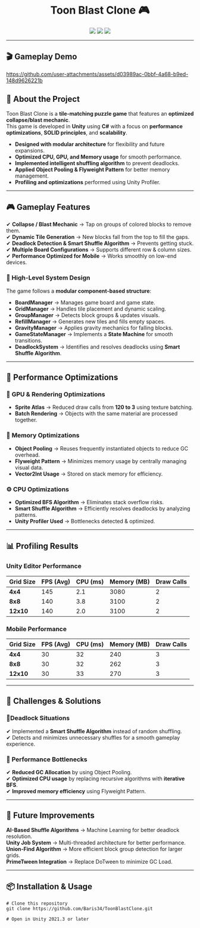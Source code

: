 <h1 align="center">Toon Blast Clone 🎮</h1>
<p align="center">
  <img src="https://img.shields.io/badge/Unity-2021.3-blue?style=for-the-badge&logo=unity&logoColor=white">
  <img src="https://img.shields.io/badge/C%23-Game%20Development-orange?style=for-the-badge&logo=csharp&logoColor=white">
  <img src="https://img.shields.io/badge/SOLID-Principles-green?style=for-the-badge">
</p>

---
## 🎬 Gameplay Demo
https://github.com/user-attachments/assets/d03989ac-0bbf-4a68-b9ed-148d9626221b

## 📌 **About the Project**
Toon Blast Clone is a **tile-matching puzzle game** that features an **optimized collapse/blast mechanic**.  
This game is developed in **Unity** using **C#** with a focus on **performance optimizations**, **SOLID principles**, and **scalability**.

- **Designed with modular architecture** for flexibility and future expansions.
-  **Optimized CPU, GPU, and Memory usage** for smooth performance.
-  **Implemented intelligent shuffling algorithm** to prevent deadlocks.
-  **Applied Object Pooling & Flyweight Pattern** for better memory management.
-  **Profiling and optimizations** performed using Unity Profiler.

---

## 🎮 **Gameplay Features**
✔ **Collapse / Blast Mechanic** → Tap on groups of colored blocks to remove them.  
✔ **Dynamic Tile Generation** → New blocks fall from the top to fill the gaps.  
✔ **Deadlock Detection & Smart Shuffle Algorithm** → Prevents getting stuck.  
✔ **Multiple Board Configurations** → Supports different row & column sizes.  
✔ **Performance Optimized for Mobile** → Works smoothly on low-end devices.  

### **🚀 High-Level System Design**
The game follows a **modular component-based structure**:

- **BoardManager** → Manages game board and game state.
- **GridManager** → Handles tile placement and dynamic scaling.
- **GroupManager** → Detects block groups & updates visuals.
- **RefillManager** → Generates new tiles and fills empty spaces.
- **GravityManager** → Applies gravity mechanics for falling blocks.
- **GameStateManager** → Implements a **State Machine** for smooth transitions.
- **DeadlockSystem** → Identifies and resolves deadlocks using **Smart Shuffle Algorithm**.

---

## 🚀 **Performance Optimizations**
### 🎨 **GPU & Rendering Optimizations**
-  **Sprite Atlas** → Reduced draw calls from **120 to 3** using texture batching.  
-  **Batch Rendering** → Objects with the same material are processed together.  

### 🧠 **Memory Optimizations**
-  **Object Pooling** → Reuses frequently instantiated objects to reduce GC overhead.  
-  **Flyweight Pattern** → Minimizes memory usage by centrally managing visual data.  
-  **Vector2Int Usage** → Stored on stack memory for efficiency.  

### ⚙️ **CPU Optimizations**
-  **Optimized BFS Algorithm** → Eliminates stack overflow risks.  
-  **Smart Shuffle Algorithm** → Efficiently resolves deadlocks by analyzing patterns.  
-  **Unity Profiler Used** → Bottlenecks detected & optimized.  

---

## 📊 **Profiling Results**
### **Unity Editor Performance**
| Grid Size | FPS (Avg) | CPU (ms) | Memory (MB) | Draw Calls |
|-----------|----------|----------|-------------|------------|
| **4x4** | 145 | 2.1 | 3080 | 2 |
| **8x8** | 140 | 3.8 | 3100 | 2 |
| **12x10** | 140 | 2.0 | 3100 | 2 |

### **Mobile Performance**
| Grid Size | FPS (Avg) | CPU (ms) | Memory (MB) | Draw Calls |
|-----------|----------|----------|-------------|------------|
| **4x4** | 30 | 32 | 240 | 3 |
| **8x8** | 30 | 32 | 262 | 3 |
| **12x10** | 30 | 33 | 270 | 3 |

---

## 🎯 **Challenges & Solutions**
### 📌**Deadlock Situations**
✔ Implemented a **Smart Shuffle Algorithm** instead of random shuffling.  
✔ Detects and minimizes unnecessary shuffles for a smooth gameplay experience.  

### 🚀 **Performance Bottlenecks**
✔ **Reduced GC Allocation** by using Object Pooling.  
✔ **Optimized CPU usage** by replacing recursive algorithms with **iterative BFS**.  
✔ **Improved memory efficiency** using Flyweight Pattern.  

---

## 🔮 **Future Improvements**
 **AI-Based Shuffle Algorithms** → Machine Learning for better deadlock resolution.  
 **Unity Job System** → Multi-threaded architecture for better performance.  
 **Union-Find Algorithm** → More efficient block group detection for larger grids.  
 **PrimeTween Integration** → Replace DoTween to minimize GC Load.  

---

## 📦 **Installation & Usage**
```
# Clone this repository
git clone https://github.com/Baris34/ToonBlastClone.git

# Open in Unity 2021.3 or later

